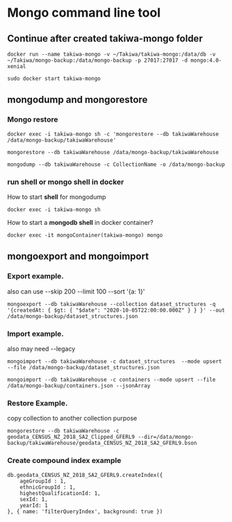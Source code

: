 # Mongo command line tool

## Continue after created takiwa-mongo folder 
```
docker run --name takiwa-mongo -v ~/Takiwa/takiwa-mongo:/data/db -v ~/Takiwa/mongo-backup:/data/mongo-backup -p 27017:27017 -d mongo:4.0-xenial
```

```
sudo docker start takiwa-mongo
```
## mongodump and mongorestore 
### Mongo restore
```
docker exec -i takiwa-mongo sh -c 'mongorestore --db takiwaWarehouse /data/mongo-backup/takiwaWarehouse'
```

`mongorestore --db takiwaWarehouse /data/mongo-backup/takiwaWarehouse`

`mongodump --db takiwaWarehouse -c CollectionName -o /data/mongo-backup`

### run shell or mongo shell in docker
How to start **shell** for mongodump

```
docker exec -i takiwa-mongo sh
```
How to start a **mongodb shell** in docker container?

```
docker exec -it mongoContainer(takiwa-mongo) mongo
```

## mongoexport and mongoimport

### Export example.  
also can use  --skip 200 --limit 100 --sort '{a: 1}'
```
mongoexport --db takiwaWarehouse --collection dataset_structures -q '{createdAt: { $gt: { "$date": "2020-10-05T22:00:00.000Z" } } }' --out /data/mongo-backup/dataset_structures.json
```

### Import example. 
also may need --legacy
```
mongoimport --db takiwaWarehouse -c dataset_structures  --mode upsert --file /data/mongo-backup/dataset_structures.json
```
```
mongoimport --db takiwaWarehouse -c containers --mode upsert --file /data/mongo-backup/containers.json --jsonArray
```

###  Restore Example.  
copy collection to another collection purpose
```
mongorestore --db takiwaWarehouse -c geodata_CENSUS_NZ_2018_SA2_Clipped_GFERL9 --dir=/data/mongo-backup/takiwaWarehouse/geodata_CENSUS_NZ_2018_SA2_GFERL9.bson
```

### Create compound index example
    db.geodata_CENSUS_NZ_2018_SA2_GFERL9.createIndex({
        ageGroupId : 1,
        ethnicGroupId : 1,
        highestQualificationId: 1,
        sexId: 1,
        yearId: 1
    }, { name: 'filterQueryIndex', background: true })